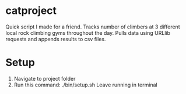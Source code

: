 # catproject
Quick script I made for a friend. Tracks number of climbers at 3 different local rock climbing gyms throughout the day. Pulls data using URLlib requests and appends results to csv files.

# Setup
1) Navigate to project folder
2) Run this command: ./bin/setup.sh
Leave running in terminal
